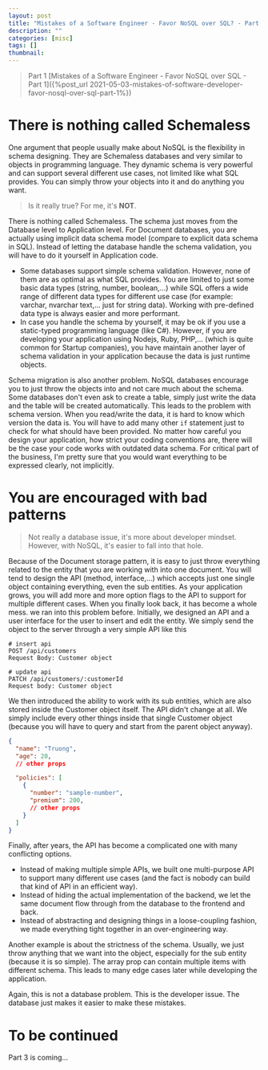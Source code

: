 ```yaml
---
layout: post
title: "Mistakes of a Software Engineer - Favor NoSQL over SQL? - Part 2"
description: ""
categories: [misc]
tags: []
thumbnail:
---
```


> Part 1 [Mistakes of a Software Engineer - Favor NoSQL over SQL - Part 1]({%post_url 2021-05-03-mistakes-of-software-developer-favor-nosql-over-sql-part-1%})

# There is nothing called Schemaless

One argument that people usually make about NoSQL is the flexibility in schema designing. They
are Schemaless databases and very similar to objects in programming language. They dynamic schema is very
powerful and can support several different use cases, not limited like what SQL provides. You can
simply throw your objects into it and do anything you want.

> Is it really true? For me, it's **NOT**.

There is nothing called Schemaless. The schema just moves from the Database level to Application level.
For Document databases, you are actually using implicit data schema model (compare to explicit data
schema in SQL). Instead of letting the database handle the schema validation, you will have to do it 
yourself in Application code.
- Some databases support simple schema validation. However, none of them are as optimal as what 
  SQL provides. You are limited to just some basic data types (string, number, boolean,...) while 
  SQL offers a wide range of different data types for different use case (for example: varchar, nvarchar 
  text,... just for string data). Working with pre-defined data type is always easier and more performant.
- In case you handle the schema by yourself, it may be ok if you use a static-typed programming language
  (like C#). However, if you are developing your application using Nodejs, Ruby, PHP,... (which is quite
  common for Startup companies), you have maintain another layer of schema validation in your application
  because the data is just runtime objects.

Schema migration is also another problem. NoSQL databases encourage you to just throw the objects
into and not care much about the schema. Some databases don't even ask to create a table, simply
just write the data and the table will be created automatically. This leads to the problem with
schema version. When you read/write the data, it is hard to know which version the data is. You will
have to add many other `if` statement just to check for what should have been provided. No matter
how careful you design your application, how strict your coding conventions are, there will be the
case your code works with outdated data schema. For critical part of the business, I'm pretty sure
that you would want everything to be expressed clearly, not implicitly.

# You are encouraged with bad patterns

> Not really a database issue, it's more about developer mindset. However, with NoSQL, it's easier
> to fall into that hole.

Because of the Document storage pattern, it is easy to just throw everything related to the entity
that you are working with into one document. You will tend to design the API (method, interface,...)
which accepts just one single object containing everything, even the sub entities. As your
application grows, you will add more and more option flags to the API to support for multiple
different cases. When you finally look back, it has become a whole mess. we ran into this problem
before. Initially, we designed an API and a user interface for the user to insert and edit the
entity. We simply send the object to the server through a very simple API like this

```
# insert api
POST /api/customers
Request Body: Customer object

# update api
PATCH /api/customers/:customerId
Request body: Customer object
```

We then introduced the ability to work with its sub entities, which are also stored inside the
Customer object itself. The API didn't change at all. We simply include every other things inside
that single Customer object (because you will have to query and start from the parent object
anyway).

```json
{
  "name": "Truong",
  "age": 20,
  // other props

  "policies": [
    {
      "number": "sample-number",
      "premium": 200,
      // other props
    }
  ]
}
```

Finally, after years, the API has become a complicated one with many conflicting options.
-  Instead of making multiple simple APIs, we built one multi-purpose API to support many different
use cases (and the fact is nobody can build that kind of API in an efficient way).
- Instead of hiding the actual implementation of the backend, we let the same document flow through
from the database to the frontend and back.
- Instead of abstracting and designing things in a loose-coupling fashion, we made everything tight
together in an over-engineering way.

Another example is about the strictness of the schema. Usually, we just throw anything that we want
into the object, especially for the sub entity (because it is so simple). The array prop can contain
multiple items with different schema. This leads to many edge cases later while developing the
application.

Again, this is not a database problem. This is the developer issue. The database just makes it
easier to make these mistakes.

# To be continued

Part 3 is coming...

